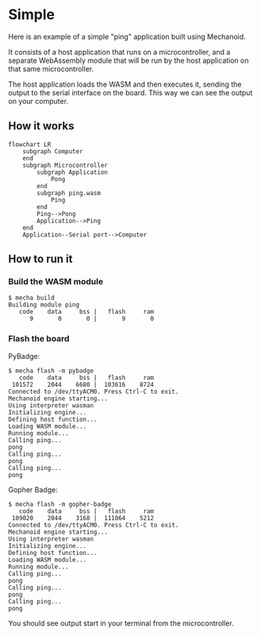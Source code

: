 # Simple

Here is an example of a simple "ping" application built using Mechanoid.

It consists of a host application that runs on a microcontroller, and a separate WebAssembly module that will be run by the host application on that same microcontroller.

The host application loads the WASM and then executes it, sending the output to the serial interface on the board. This way we can see the output on your computer.

## How it works

```mermaid
flowchart LR
    subgraph Computer
    end
    subgraph Microcontroller
        subgraph Application
            Pong
        end
        subgraph ping.wasm
            Ping
        end
        Ping-->Pong
        Application-->Ping
    end
    Application--Serial port-->Computer
```

## How to run it

### Build the WASM module

```
$ mecha build
Building module ping
   code    data     bss |   flash     ram
      9       0       0 |       9       0
```


### Flash the board

PyBadge:

```
$ mecha flash -m pybadge
   code    data     bss |   flash     ram
 101572    2044    6680 |  103616    8724
Connected to /dev/ttyACM0. Press Ctrl-C to exit.
Mechanoid engine starting...
Using interpreter wasman
Initializing engine...
Defining host function...
Loading WASM module...
Running module...
Calling ping...
pong
Calling ping...
pong
Calling ping...
pong
```

Gopher Badge:

```
$ mecha flash -m gopher-badge
   code    data     bss |   flash     ram
 109020    2044    3168 |  111064    5212
Connected to /dev/ttyACM0. Press Ctrl-C to exit.
Mechanoid engine starting...
Using interpreter wasman
Initializing engine...
Defining host function...
Loading WASM module...
Running module...
Calling ping...
pong
Calling ping...
pong
Calling ping...
pong
```

You should see output start in your terminal from the microcontroller.
